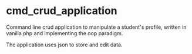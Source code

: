 # cmd_crud_application
Command line crud application to manipulate a student's profile, written in vanilla php and implementing the oop paradigm.

The application uses json to store and edit data.
